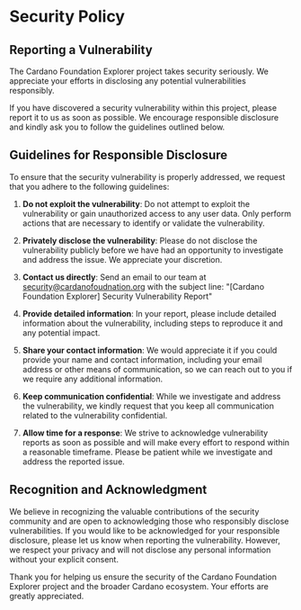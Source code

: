 # Security Policy

## Reporting a Vulnerability

The Cardano Foundation Explorer project takes security seriously. We appreciate your efforts in disclosing any potential vulnerabilities responsibly.

If you have discovered a security vulnerability within this project, please report it to us as soon as possible. We encourage responsible disclosure and kindly ask you to follow the guidelines outlined below.

## Guidelines for Responsible Disclosure

To ensure that the security vulnerability is properly addressed, we request that you adhere to the following guidelines:

1. **Do not exploit the vulnerability**: Do not attempt to exploit the vulnerability or gain unauthorized access to any user data. Only perform actions that are necessary to identify or validate the vulnerability.

2. **Privately disclose the vulnerability**: Please do not disclose the vulnerability publicly before we have had an opportunity to investigate and address the issue. We appreciate your discretion.

3. **Contact us directly**: Send an email to our team at security@cardanofoudnation.org with the subject line: "[Cardano Foundation Explorer] Security Vulnerability Report"

4. **Provide detailed information**: In your report, please include detailed information about the vulnerability, including steps to reproduce it and any potential impact.

5. **Share your contact information**: We would appreciate it if you could provide your name and contact information, including your email address or other means of communication, so we can reach out to you if we require any additional information.

6. **Keep communication confidential**: While we investigate and address the vulnerability, we kindly request that you keep all communication related to the vulnerability confidential.

7. **Allow time for a response**: We strive to acknowledge vulnerability reports as soon as possible and will make every effort to respond within a reasonable timeframe. Please be patient while we investigate and address the reported issue.

## Recognition and Acknowledgment

We believe in recognizing the valuable contributions of the security community and are open to acknowledging those who responsibly disclose vulnerabilities. If you would like to be acknowledged for your responsible disclosure, please let us know when reporting the vulnerability. However, we respect your privacy and will not disclose any personal information without your explicit consent.

Thank you for helping us ensure the security of the Cardano Foundation Explorer project and the broader Cardano ecosystem. Your efforts are greatly appreciated.
